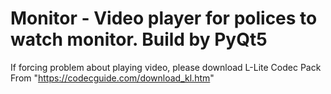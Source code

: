 # Monitor - Video player for polices to watch monitor. Build by PyQt5

If forcing problem about playing video, please download L-Lite Codec Pack From "https://codecguide.com/download_kl.htm"
